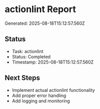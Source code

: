 # actionlint Report

Generated: 2025-08-18T15:12:57.560Z

## Status
- Task: actionlint
- Status: Completed
- Timestamp: 2025-08-18T15:12:57.560Z

## Next Steps
- Implement actual actionlint functionality
- Add proper error handling
- Add logging and monitoring
